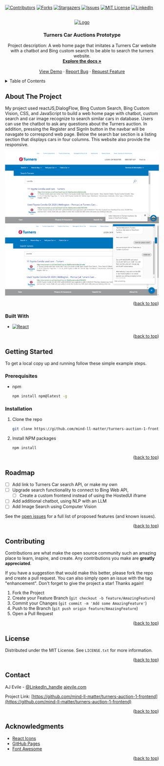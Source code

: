 <!-- README template from: https://github.com/othneildrew/Best-README-Template -->

<a name="readme-top"></a>

<!-- PROJECT SHIELDS -->
<!--
*** I'm using markdown "reference style" links for readability.
*** Reference links are enclosed in brackets [ ] instead of parentheses ( ).
*** See the bottom of this document for the declaration of the reference variables
*** for contributors-url, forks-url, etc. This is an optional, concise syntax you may use.
*** https://www.markdownguide.org/basic-syntax/#reference-style-links
-->
[![Contributors][contributors-shield]][contributors-url]
[![Forks][forks-shield]][forks-url]
[![Stargazers][stars-shield]][stars-url]
[![Issues][issues-shield]][issues-url]
[![MIT License][license-shield]][license-url]
[![LinkedIn][linkedin-shield]][linkedin-url]



<!-- PROJECT LOGO -->
<br />
<div align="center">
  <a href="https://github.com/mind-ll-matter/turners-auction-1-frontend">
    <img src="https://www.turners.co.nz/contentassets/3e15c8546917474ca0a150b18e9fd64e/turnerscars_logo_1line_horz_true-rgb-desktop.png" alt="Logo" width="280" height="80">
  </a>

<h3 align="center">Turners Car Auctions Prototype</h3>

  <p align="center">
    Project description: A web home page that imitates a Turners Car website with a chatbot and Bing custom search to be able to search the turners website.
    <br />
    <a href="https://github.com/mind-ll-matter/turners-auction-1-frontend"><strong>Explore the docs »</strong></a>
    <br />
    <br />
    <a href="https://github.com/mind-ll-matter/turners-auction-1-frontend">View Demo</a>
    ·
    <a href="https://github.com/mind-ll-matter/turners-auction-1-frontend/issues">Report Bug</a>
    ·
    <a href="https://github.com/mind-ll-matter/turners-auction-1-frontend/issues">Request Feature</a>
  </p>
</div>



<!-- TABLE OF CONTENTS -->
<details>
  <summary>Table of Contents</summary>
  <ol>
    <li>
      <a href="#about-the-project">About The Project</a>
      <ul>
        <li><a href="#built-with">Built With</a></li>
      </ul>
    </li>
    <li>
      <a href="#getting-started">Getting Started</a>
      <ul>
        <li><a href="#prerequisites">Prerequisites</a></li>
        <li><a href="#installation">Installation</a></li>
      </ul>
    </li>
    <li><a href="#usage">Usage</a></li>
    <li><a href="#roadmap">Roadmap</a></li>
    <li><a href="#contributing">Contributing</a></li>
    <li><a href="#license">License</a></li>
    <li><a href="#contact">Contact</a></li>
    <li><a href="#acknowledgments">Acknowledgments</a></li>
  </ol>
</details>



<!-- ABOUT THE PROJECT -->
## About The Project

My project used reactJS,DialogFlow, Bing Custom Search, Bing Custom Vision, CSS, and JavaScript to build a web home page with chatbot, custom search and car image recognize to search similar cars in database. Users can use the chatbot to ask any questions about the Turners auction. In addition, pressing the Register and SignIn button in the navbar will be navagate to correspond web page. Below the search bar section is a listing section that displays cars in four columns. This website also provide the responsive.
<div align="center">
  <img src="./project-images/search.jpg" alt="search"/>
  <br/>
  <img src="./project-images/chatbot.jpg" alt="chatbot"/>
<!--   <img src="project-images/chatbot.png" alt="screenshot2" width="250" height="400"> -->
  <p align="center">
 </div>

<p align="right">(<a href="#readme-top">back to top</a>)</p>



### Built With

* [![React][React.js]][React-url]

<p align="right">(<a href="#readme-top">back to top</a>)</p>



<!-- GETTING STARTED -->
## Getting Started

To get a local copy up and running follow these simple example steps.

### Prerequisites

* npm
  ```sh
  npm install npm@latest -g
  ```

### Installation

1. Clone the repo
   ```sh
   git clone https://github.com/mind-ll-matter/turners-auction-1-frontend.git
   ```
2. Install NPM packages
   ```sh
   npm install
   ```

<p align="right">(<a href="#readme-top">back to top</a>)</p>



<!-- USAGE EXAMPLES -->

<!-- 
## Usage


Use this space to show useful examples of how a project can be used. Additional screenshots, code examples and demos work well in this space. You may also link to more resources.

_For more examples, please refer to the [Documentation](https://example.com)_


<p align="right">(<a href="#readme-top">back to top</a>)</p>
-->


<!-- ROADMAP -->
## Roadmap

- [ ] Add link to Turners Car search API, or make my own
- [ ] Upgrade search functionality to connect to Bing Web API, 
    - [ ] Create a custom frontend instead of using the HostedUI iframe
- [ ] Add additional chatbot, using NLP with an LLM
- [ ] Add Image Search using Computer Vision

See the [open issues](https://github.com/mind-ll-matter/turners-auction-1-frontend/issues) for a full list of proposed features (and known issues).

<p align="right">(<a href="#readme-top">back to top</a>)</p>



<!-- CONTRIBUTING -->
## Contributing

Contributions are what make the open source community such an amazing place to learn, inspire, and create. Any contributions you make are **greatly appreciated**.

If you have a suggestion that would make this better, please fork the repo and create a pull request. You can also simply open an issue with the tag "enhancement".
Don't forget to give the project a star! Thanks again!

1. Fork the Project
2. Create your Feature Branch (`git checkout -b feature/AmazingFeature`)
3. Commit your Changes (`git commit -m 'Add some AmazingFeature'`)
4. Push to the Branch (`git push origin feature/AmazingFeature`)
5. Open a Pull Request

<p align="right">(<a href="#readme-top">back to top</a>)</p>



<!-- LICENSE -->
## License

Distributed under the MIT License. See `LICENSE.txt` for more information.

<p align="right">(<a href="#readme-top">back to top</a>)</p>



<!-- CONTACT -->
## Contact

AJ Evile - [@LinkedIn_handle](https://www.linkedin.com/in/ajevile/)
<a href="ajevile.com">ajevile.com</a>

Project Link: [https://github.com/mind-ll-matter/turners-auction-1-frontend](https://github.com/mind-ll-matter/turners-auction-1-frontend)

<p align="right">(<a href="#readme-top">back to top</a>)</p>



<!-- ACKNOWLEDGMENTS -->
## Acknowledgments

* [React Icons](https://react-icons.github.io/react-icons/search)
* [GitHub Pages](https://pages.github.com)
* [Font Awesome](https://fontawesome.com)

<p align="right">(<a href="#readme-top">back to top</a>)</p>



<!-- MARKDOWN LINKS & IMAGES -->
<!-- https://www.markdownguide.org/basic-syntax/#reference-style-links -->
[contributors-shield]: https://img.shields.io/github/contributors/mind-ll-matter/turners-auction-1-frontend.svg?style=for-the-badge
[contributors-url]: https://github.com/mind-ll-matter/turners-auction-1-frontend/graphs/contributors
[forks-shield]: https://img.shields.io/github/forks/mind-ll-matter/turners-auction-1-frontend.svg?style=for-the-badge
[forks-url]: https://github.com/mind-ll-matter/turners-auction-1-frontend/network/members
[stars-shield]: https://img.shields.io/github/stars/mind-ll-matter/turners-auction-1-frontend.svg?style=for-the-badge
[stars-url]: https://github.com/mind-ll-matter/turners-auction-1-frontend/stargazers
[issues-shield]: https://img.shields.io/github/issues/mind-ll-matter/turners-auction-1-frontend.svg?style=for-the-badge
[issues-url]: https://github.com/mind-ll-matter/turners-auction-1-frontend/issues
[license-shield]: https://img.shields.io/github/license/mind-ll-matter/turners-auction-1-frontend.svg?style=for-the-badge
[license-url]: https://github.com/mind-ll-matter/turners-auction-1-frontend/blob/master/LICENSE.txt
[linkedin-shield]: https://img.shields.io/badge/-LinkedIn-black.svg?style=for-the-badge&logo=linkedin&colorB=555
[linkedin-url]: https://linkedin.com/in/ajevile
[product-screenshot]: images/screenshot.png
[Next.js]: https://img.shields.io/badge/next.js-000000?style=for-the-badge&logo=nextdotjs&logoColor=white
[Next-url]: https://nextjs.org/
[React.js]: https://img.shields.io/badge/React-20232A?style=for-the-badge&logo=react&logoColor=61DAFB
[React-url]: https://reactjs.org/
[Vue.js]: https://img.shields.io/badge/Vue.js-35495E?style=for-the-badge&logo=vuedotjs&logoColor=4FC08D
[Vue-url]: https://vuejs.org/
[Angular.io]: https://img.shields.io/badge/Angular-DD0031?style=for-the-badge&logo=angular&logoColor=white
[Angular-url]: https://angular.io/
[Svelte.dev]: https://img.shields.io/badge/Svelte-4A4A55?style=for-the-badge&logo=svelte&logoColor=FF3E00
[Svelte-url]: https://svelte.dev/
[Laravel.com]: https://img.shields.io/badge/Laravel-FF2D20?style=for-the-badge&logo=laravel&logoColor=white
[Laravel-url]: https://laravel.com
[Bootstrap.com]: https://img.shields.io/badge/Bootstrap-563D7C?style=for-the-badge&logo=bootstrap&logoColor=white
[Bootstrap-url]: https://getbootstrap.com
[JQuery.com]: https://img.shields.io/badge/jQuery-0769AD?style=for-the-badge&logo=jquery&logoColor=white
[JQuery-url]: https://jquery.com 
